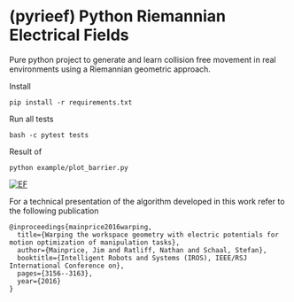 (pyrieef) Python Riemannian Electrical Fields
=============

Pure python project to generate and learn collision free movement
in real environments using a Riemannian geometric approach.

Install

    pip install -r requirements.txt

Run all tests

    bash -c pytest tests

Result of

    python example/plot_barrier.py

[![EF](https://s22.postimg.cc/bqln6ds2p/image.png)](https://postimg.cc/image/62fcfhnq5/)

For a technical presentation of the algorithm developed in this work
refer to the following publication

    @inproceedings{mainprice2016warping,
      title={Warping the workspace geometry with electric potentials for motion optimization of manipulation tasks},
      author={Mainprice, Jim and Ratliff, Nathan and Schaal, Stefan},
      booktitle={Intelligent Robots and Systems (IROS), IEEE/RSJ International Conference on},
      pages={3156--3163},
      year={2016}
    }
